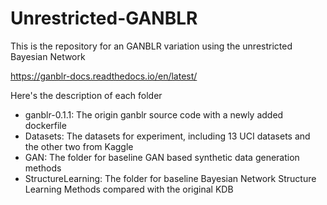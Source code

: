 # Unrestricted-GANBLR

This is the repository for an GANBLR variation using the unrestricted Bayesian Network

https://ganblr-docs.readthedocs.io/en/latest/

Here's the description of each folder
* ganblr-0.1.1: The origin ganblr source code with a newly added dockerfile
* Datasets: The datasets for experiment, including 13 UCI datasets and the other two from Kaggle
* GAN: The folder for baseline GAN based synthetic data generation methods
* StructureLearning: The folder for baseline Bayesian Network Structure Learning Methods compared with the original KDB
